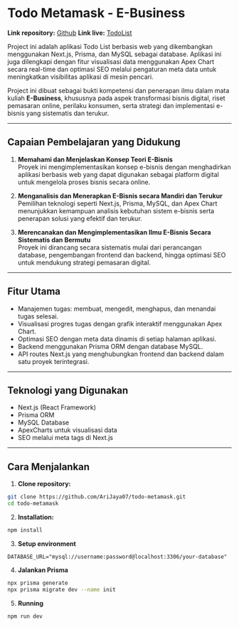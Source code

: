 # Todo Metamask - E-Business

**Link repository:** [Github](https://github.com/AriJaya07/todo-metamask)
**Link live:** [TodoList](https://todo-meta.onrender.com)

Project ini adalah aplikasi Todo List berbasis web yang dikembangkan menggunakan Next.js, Prisma, dan MySQL sebagai database. Aplikasi ini juga dilengkapi dengan fitur visualisasi data menggunakan Apex Chart secara real-time dan optimasi SEO melalui pengaturan meta data untuk meningkatkan visibilitas aplikasi di mesin pencari.

Project ini dibuat sebagai bukti kompetensi dan penerapan ilmu dalam mata kuliah **E-Business**, khususnya pada aspek transformasi bisnis digital, riset pemasaran online, perilaku konsumen, serta strategi dan implementasi e-bisnis yang sistematis dan terukur.

---

## Capaian Pembelajaran yang Didukung

1. **Memahami dan Menjelaskan Konsep Teori E-Bisnis**  
   Proyek ini mengimplementasikan konsep e-bisnis dengan menghadirkan aplikasi berbasis web yang dapat digunakan sebagai platform digital untuk mengelola proses bisnis secara online.

2. **Menganalisis dan Menerapkan E-Bisnis secara Mandiri dan Terukur**  
   Pemilihan teknologi seperti Next.js, Prisma, MySQL, dan Apex Chart menunjukkan kemampuan analisis kebutuhan sistem e-bisnis serta penerapan solusi yang efektif dan terukur.

3. **Merencanakan dan Mengimplementasikan Ilmu E-Bisnis Secara Sistematis dan Bermutu**  
   Proyek ini dirancang secara sistematis mulai dari perancangan database, pengembangan frontend dan backend, hingga optimasi SEO untuk mendukung strategi pemasaran digital.

---

## Fitur Utama

- Manajemen tugas: membuat, mengedit, menghapus, dan menandai tugas selesai.
- Visualisasi progres tugas dengan grafik interaktif menggunakan Apex Chart.
- Optimasi SEO dengan meta data dinamis di setiap halaman aplikasi.
- Backend menggunakan Prisma ORM dengan database MySQL.
- API routes Next.js yang menghubungkan frontend dan backend dalam satu proyek terintegrasi.

---

## Teknologi yang Digunakan

- Next.js (React Framework)
- Prisma ORM
- MySQL Database
- ApexCharts untuk visualisasi data
- SEO melalui meta tags di Next.js

---

## Cara Menjalankan

1. **Clone repository:**

```bash
git clone https://github.com/AriJaya07/todo-metamask.git
cd todo-metamask
```

2. **Installation:**

```bash
npm install
```

3. **Setup environment**

```.env
DATABASE_URL="mysql://username:password@localhost:3306/your-database"
```

4. **Jalankan Prisma**

```bash
npx prisma generate
npx prisma migrate dev --name init
```

5. **Running**

```bash
npm run dev
```